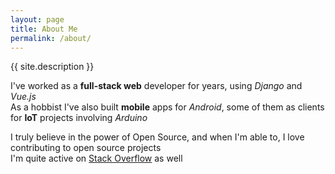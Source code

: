 ```yaml
---
layout: page
title: About Me
permalink: /about/
---
```

{{ site.description }}

I've worked as a **full-stack web** developer for years, using _Django_ and _Vue.js_  
As a hobbist I've also built **mobile** apps for _Android_, some of them as clients for **IoT** projects involving _Arduino_  

I truly believe in the power of Open Source, and when I'm able to, I love contributing to open source projects  
I'm quite active on [Stack Overflow](https://stackoverflow.com/users/3943047/andrea-tulimiero) as well 
